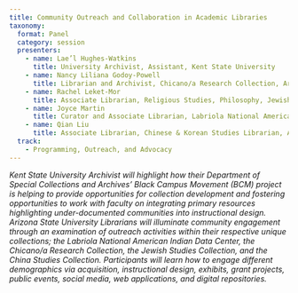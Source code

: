 ```yaml
---
title: Community Outreach and Collaboration in Academic Libraries
taxonomy:
  format: Panel
  category: session
  presenters:
    - name: Lae’l Hughes-Watkins
      title: University Archivist, Assistant, Kent State University
    - name: Nancy Liliana Godoy-Powell
      title: Librarian and Archivist, Chicano/a Research Collection, Arizona State University Libraries
    - name: Rachel Leket-Mor
      title: Associate Librarian, Religious Studies, Philosophy, Jewish Studies, Medieval and Renaissance Studies, Arizona State University Libraries
    - name: Joyce Martin
      title: Curator and Associate Librarian, Labriola National American Indian Data Center, Arizona State University Libraries
    - name: Qian Liu
      title: Associate Librarian, Chinese & Korean Studies Librarian, Arizona State University Libraries
  track:
    - Programming, Outreach, and Advocacy
---
```

_Kent State University Archivist will highlight how their Department of Special Collections and Archives’ Black Campus Movement (BCM) project is helping to provide opportunities for collection development and fostering opportunities to work with faculty on integrating primary resources highlighting under-documented communities into instructional design. Arizona State University Librarians will illuminate community engagement through an examination of outreach activities within their respective unique collections; the Labriola National American Indian Data Center, the Chicano/a Research Collection, the Jewish Studies Collection, and the China Studies Collection. Participants will learn how to engage different demographics via acquisition, instructional design, exhibits, grant projects, public events, social media, web applications, and digital repositories._
